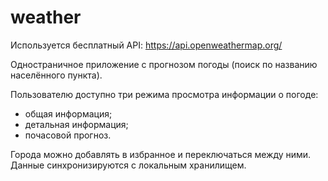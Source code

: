 # weather

Используется бесплатный API: https://api.openweathermap.org/

Одностраничное приложение с прогнозом погоды (поиск по названию населённого пункта).

Пользователю доступно три режима просмотра информации о погоде:
- общая информация;
- детальная информация;
- почасовой прогноз.

Города можно добавлять в избранное и переключаться между ними. Данные синхронизируются с локальным хранилищем.
